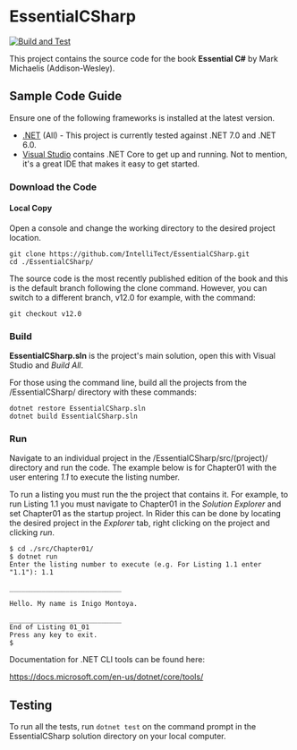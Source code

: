 # EssentialCSharp
[![Build and Test](https://github.com/IntelliTect/EssentialCSharp/actions/workflows/build-and-test.yml/badge.svg)](https://github.com/IntelliTect/EssentialCSharp/actions/workflows/build-and-test.yml)

This project contains the source code for the book **Essential C#** by Mark Michaelis (Addison-Wesley).

## Sample Code Guide

Ensure one of the following frameworks is installed at the latest version.

- [.NET](https://www.microsoft.com/net/core) (All) - This project is currently tested against .NET 7.0 and .NET 6.0.
- [Visual Studio](https://www.visualstudio.com) contains .NET Core to get up and running.  Not to mention, it's a great IDE that makes it easy to get started.

### Download the Code

#### Local Copy  

Open a console and change the working directory to the desired project location.

```
git clone https://github.com/IntelliTect/EssentialCSharp.git
cd ./EssentialCSharp/
```

The source code is the most recently published edition of the book and this is the default branch following the clone command. However, you can switch to a different branch, v12.0 for example, with the command:

```
git checkout v12.0
```

### Build

**EssentialCSharp.sln** is the project's main solution, open this with Visual Studio and _Build All_.

 For those using the command line, build all the projects from the /EssentialCSharp/ directory with these commands:

```
dotnet restore EssentialCSharp.sln
dotnet build EssentialCSharp.sln
```

### Run

Navigate to an individual project in the /EssentialCSharp/src/(project)/ directory and run the code. The example below is for Chapter01 with the user entering _1.1_ to execute the listing number.

To run a listing you must run the the project that contains it. For example, to run Listing 1.1 you must navigate to Chapter01 in the
_Solution Explorer_ and set Chapter01 as the startup project. In Rider this can be done by locating the desired project in the _Explorer_ tab, right clicking on the project and clicking _run_.

```
$ cd ./src/Chapter01/
$ dotnet run
Enter the listing number to execute (e.g. For Listing 1.1 enter "1.1"): 1.1

____________________________

Hello. My name is Inigo Montoya.

____________________________
End of Listing 01_01
Press any key to exit.
$
```

Documentation for .NET CLI tools can be found here:

<https://docs.microsoft.com/en-us/dotnet/core/tools/>

## Testing

To run all the tests, run `dotnet test` on the command prompt in the EssentialCSharp solution directory on your local computer.
